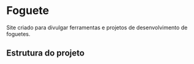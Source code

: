 # Foguete
Site criado para divulgar ferramentas e projetos de desenvolvimento de foguetes.
## Estrutura do projeto
